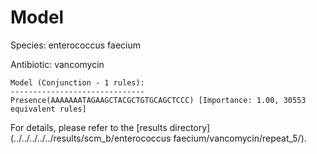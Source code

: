 
# Model

Species: enterococcus faecium

Antibiotic: vancomycin

```
Model (Conjunction - 1 rules):
------------------------------
Presence(AAAAAAATAGAAGCTACGCTGTGCAGCTCCC) [Importance: 1.00, 30553 equivalent rules]

```

For details, please refer to the [results directory](../../../../../results/scm_b/enterococcus faecium/vancomycin/repeat_5/).

